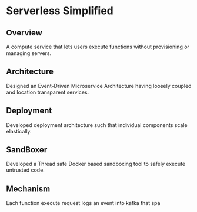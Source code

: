 # Serverless Simplified
## Overview
A compute service that lets users execute functions without provisioning or managing servers.
## Architecture
Designed an Event-Driven Microservice Architecture having loosely coupled and location
transparent services.
## Deployment
Developed deployment architecture such that individual components scale elastically.
## SandBoxer
Developed a Thread safe Docker based sandboxing tool to safely execute untrusted code.
## Mechanism
Each function execute request logs an event into kafka that spa